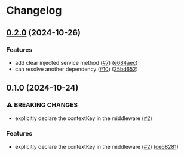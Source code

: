 # Changelog

## [0.2.0](https://github.com/maou-shonen/hono-simple-DI/compare/v0.1.0...v0.2.0) (2024-10-26)


### Features

* add clear injected service method ([#7](https://github.com/maou-shonen/hono-simple-DI/issues/7)) ([e684aec](https://github.com/maou-shonen/hono-simple-DI/commit/e684aecc9817305cfea643952241e34751bfae7c))
* can resolve another dependency ([#10](https://github.com/maou-shonen/hono-simple-DI/issues/10)) ([25bd652](https://github.com/maou-shonen/hono-simple-DI/commit/25bd6526a91fcb56c46dcd199b8f653427455f64))

## 0.1.0 (2024-10-24)


### ⚠ BREAKING CHANGES

* explicitly declare the contextKey in the middleware ([#2](https://github.com/maou-shonen/hono-simple-DI/issues/2))

### Features

* explicitly declare the contextKey in the middleware ([#2](https://github.com/maou-shonen/hono-simple-DI/issues/2)) ([ce68281](https://github.com/maou-shonen/hono-simple-DI/commit/ce6828192efcad230af2092571b7a7d08a6760e2))
